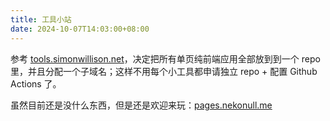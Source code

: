 ```yaml
---
title: 工具小站
date: 2024-10-07T14:03:00+08:00
---
```



参考 [tools.simonwillison.net](https://tools.simonwillison.net/)，决定把所有单页纯前端应用全部放到到一个 repo 里，并且分配一个子域名；这样不用每个小工具都申请独立 repo + 配置 Github Actions 了。

虽然目前还是没什么东西，但是还是欢迎来玩：[pages.nekonull.me](https://pages.nekonull.me/)